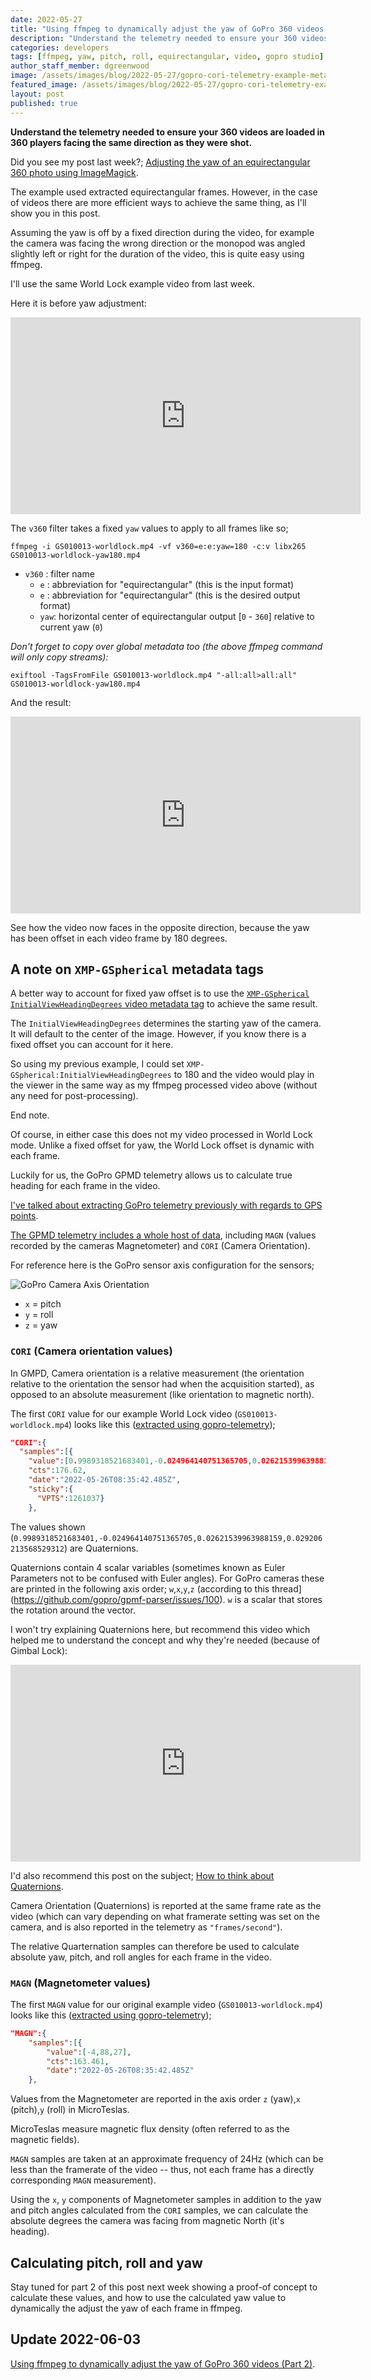 ```yaml
---
date: 2022-05-27
title: "Using ffmpeg to dynamically adjust the yaw of GoPro 360 videos (Part 1)"
description: "Understand the telemetry needed to ensure your 360 videos are loaded in 360 players facing the same direction as they were shot."
categories: developers
tags: [ffmpeg, yaw, pitch, roll, equirectangular, video, gopro studio]
author_staff_member: dgreenwood
image: /assets/images/blog/2022-05-27/gopro-cori-telemetry-example-meta.jpg
featured_image: /assets/images/blog/2022-05-27/gopro-cori-telemetry-example-sm.jpg
layout: post
published: true
---
```


**Understand the telemetry needed to ensure your 360 videos are loaded in 360 players facing the same direction as they were shot.**

Did you see my post last week?; [Adjusting the yaw of an equirectangular 360 photo using ImageMagick](/blog/2022/adjusting-yaw-equirectangular-images).

The example used extracted equirectangular frames. However, in the case of videos there are more efficient ways to achieve the same thing, as I'll show you in this post.

Assuming the yaw is off by a fixed direction during the video, for example the camera was facing the wrong direction or the monopod was angled slightly left or right for the duration of the video, this is quite easy using ffmpeg.

I'll use the same World Lock example video from last week.

Here it is before yaw adjustment:

<iframe width="560" height="315" src="https://www.youtube-nocookie.com/embed/3Hces_LyGZU" title="YouTube video player" frameborder="0" allow="accelerometer; autoplay; clipboard-write; encrypted-media; gyroscope; picture-in-picture" allowfullscreen></iframe>

The `v360` filter takes a fixed `yaw` values to apply to all frames like so;

```shell
ffmpeg -i GS010013-worldlock.mp4 -vf v360=e:e:yaw=180 -c:v libx265 GS010013-worldlock-yaw180.mp4
```

* `v360` : filter name
  * `e` : abbreviation for "equirectangular" (this is the input format)
  * `e` : abbreviation for "equirectangular" (this is the desired output format)
  * `yaw`: horizontal center of equirectangular output [`0` - `360`] relative to current yaw (`0`)

_Don't forget to copy over global metadata too (the above ffmpeg command will only copy streams):_

```shell
exiftool -TagsFromFile GS010013-worldlock.mp4 "-all:all>all:all" GS010013-worldlock-yaw180.mp4
```

And the result:

<iframe width="560" height="315" src="https://www.youtube-nocookie.com/embed/sBFqLfqVLQQ" title="YouTube video player" frameborder="0" allow="accelerometer; autoplay; clipboard-write; encrypted-media; gyroscope; picture-in-picture" allowfullscreen></iframe>

See how the video now faces in the opposite direction, because the yaw has been offset in each video frame by 180 degrees.

## A note on `XMP-GSpherical` metadata tags

A better way to account for fixed yaw offset is to use the [`XMP-GSpherical` `InitialViewHeadingDegrees` video metadata tag](https://exiftool.org/TagNames/XMP.html#GSpherical) to achieve the same result.

The `InitialViewHeadingDegrees` determines the starting yaw of the camera. It will default to the center of the image. However, if you know there is a fixed offset you can account for it here.

So using my previous example, I could set `XMP-GSpherical:InitialViewHeadingDegrees` to 180  and the video would play in the viewer in the same way as my ffmpeg processed video above (without any need for post-processing). 

End note.

Of course, in either case this does not my video processed in World Lock mode. Unlike a fixed offset for yaw, the World Lock offset is dynamic with each frame.

Luckily for us, the GoPro GPMD telemetry allows us to calculate true heading for each frame in the video. 

[I've talked about extracting GoPro telemetry previously with regards to GPS points](/blog/2022/gopro-telemetry-exporter-getting-started).

[The GPMD telemetry includes a whole host of data](/blog/2022/evolution-of-gopro-camera-sensors-gpmf), including `MAGN` (values recorded by the cameras Magnetometer) and `CORI` (Camera Orientation).

For reference here is the GoPro sensor axis configuration for the sensors;

<img class="img-fluid" src="/assets/images/blog/2022-05-27/CameraIMUOrientationSM.png" alt="GoPro Camera Axis Orientation" title="GoPro Camera Axis Orientation" />

* `x` = pitch
* `y` = roll
* `z` = yaw

### `CORI` (Camera orientation values)

In GMPD, Camera orientation is a relative measurement (the orientation relative to the orientation the sensor had when the acquisition started), as opposed to an absolute measurement (like orientation to magnetic north).

The first `CORI` value for our example World Lock video (`GS010013-worldlock.mp4`) looks like this ([extracted using gopro-telemetry](/blog/2022/gopro-telemetry-exporter-getting-started));

```json
"CORI":{
  "samples":[{
    "value":[0.9989318521683401,-0.024964140751365705,0.02621539963988159,0.029206213568529312],
    "cts":176.62,
    "date":"2022-05-26T08:35:42.485Z",
    "sticky":{
      "VPTS":1261037}
    },
```

The values shown (`0.9989318521683401,-0.024964140751365705,0.02621539963988159,0.029206213568529312`) are Quaternions.

Quaternions contain 4 scalar variables  (sometimes known as Euler Parameters not to be confused with Euler angles). For GoPro cameras these are printed in the following axis order; `w`,`x`,`y`,`z` (according to this thread](https://github.com/gopro/gpmf-parser/issues/100). `w` is a scalar that stores the rotation around the vector.

I won't try explaining Quaternions here, but recommend this video which helped me to understand the concept and why they're needed (because of Gimbal Lock):

<iframe width="560" height="315" src="https://www.youtube-nocookie.com/embed/zjMuIxRvygQ" title="YouTube video player" frameborder="0" allow="accelerometer; autoplay; clipboard-write; encrypted-media; gyroscope; picture-in-picture" allowfullscreen></iframe>

I'd also recommend this post on the subject; [How to think about Quaternions](https://scriptinghelpers.org/blog/how-to-think-about-quaternions).

Camera Orientation (Quaternions) is reported at the same frame rate as the video (which can vary depending on what framerate setting was set on the camera, and is also reported in the telemetry as `"frames/second"`).

The relative Quarternation samples can therefore be used to calculate absolute yaw, pitch, and roll angles for each frame in the video.

### `MAGN` (Magnetometer values)

The first `MAGN` value for our original example video (`GS010013-worldlock.mp4`) looks like this ([extracted using gopro-telemetry](/blog/2022/gopro-telemetry-exporter-getting-started));


```json
"MAGN":{
	"samples":[{
		"value":[-4,88,27],
		"cts":163.461,
		"date":"2022-05-26T08:35:42.485Z"
	},
```

Values from the Magnetometer are reported in the axis order `z` (yaw),`x` (pitch),`y` (roll) in MicroTeslas. 

MicroTeslas measure magnetic flux density (often referred to as the magnetic fields).

`MAGN` samples are taken at an approximate frequency of 24Hz (which can be less than the framerate of the video -- thus, not each frame has a directly corresponding `MAGN` measurement).

Using the `x`, `y` components of Magnetometer samples in addition to the yaw and pitch angles calculated from the `CORI` samples, we can calculate the absolute degrees the camera was facing from magnetic North (it's heading).

## Calculating pitch, roll and yaw

Stay tuned for part 2 of this post next week showing a proof-of concept to calculate these values, and how to use the calculated yaw value to dynamically the adjust the yaw of each frame in ffmpeg.

## Update 2022-06-03

[Using ffmpeg to dynamically adjust the yaw of GoPro 360 videos (Part 2)](/blog/2022/calculating-heading-of-gopro-video-using-gpmf-part-2).